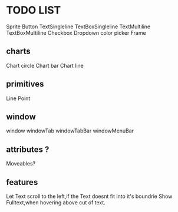# TODO LIST

Sprite
Button
TextSingleline
TextBoxSingleline
TextMultiline
TextBoxMultiline
Checkbox
Dropdown
color picker
Frame

## charts
Chart circle 
Chart bar
Chart line

## primitives
Line
Point

## window
window
windowTab
windowTabBar
windowMenuBar

## attributes ?
Moveables?

## features
Let Text scroll to the left,if the Text doesnt fit into it's boundrie
Show Fulltext,when hovering above cut of text.